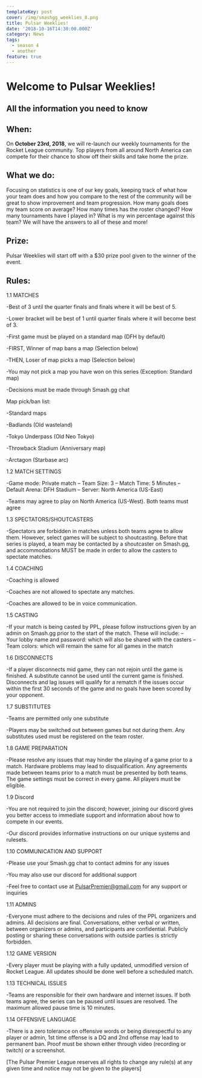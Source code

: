 ```yaml
---
templateKey: post
cover: /img/smashgg_weeklies_8.png
title: Pulsar Weeklies!
date: '2018-10-16T14:30:00.000Z'
category: News
tags:
  - season 4
  - another
feature: true
---
```

# Welcome to Pulsar Weeklies!

## All the information you need to know

## When:

On **October 23rd, 2018**, we will re-launch our weekly tournaments for the Rocket League community. Top players from all around North America can compete for their chance to show off their skills and take home the prize. 

## What we do:

Focusing on statistics is one of our key goals, keeping track of what how your team does and how you compare to the rest of the community will be great to show improvement and team progression. How many goals does my team score on average? How many times has the roster changed? How many tournaments have I played in? What is my win percentage against this team? We will have the answers to all of these and more!

## Prize:

Pulsar Weeklies will start off with a $30 prize pool given to the winner of the event.

## Rules:

1.1 MATCHES

\-Best of 3 until the quarter finals and finals where it will be best of 5. 

\-Lower bracket will be best of 1 until quarter finals where it will become best of 3.

\-First game must be played on a standard map (DFH by default)

\-FIRST, Winner of map bans a map (Selection below)

\-THEN, Loser of map picks a map (Selection below)

\-You may not pick a map you have won on this series (Exception: Standard map)

\-Decisions must be made through Smash.gg chat

Map pick/ban list:

\-Standard maps

\-Badlands (Old wasteland)

\-Tokyo Underpass (Old Neo Tokyo)

\-Throwback Stadium (Anniversary map) 

\-Arctagon (Starbase arc)

1.2 MATCH SETTINGS

\-Game mode: Private match – Team Size: 3 – Match Time: 5 Minutes – Default Arena: DFH Stadium – Server: North America (US-East)

\-Teams may agree to play on North America (US-West). Both teams must agree

1.3 SPECTATORS/SHOUTCASTERS

\-Spectators are forbidden in matches unless both teams agree to allow them. However, select games will be subject to shoutcasting. Before that series is played, a team may be contacted by a shoutcaster on Smash.gg, and accommodations MUST be made in order to allow the casters to spectate matches.

1.4 COACHING

\-Coaching is allowed

\-Coaches are not allowed to spectate any matches.

\-Coaches are allowed to be in voice communication.

1.5 CASTING 

\-If your match is being casted by PPL, please follow instructions given by an admin on Smash.gg prior to the start of the match. These will include: – Your lobby name and password: which will also be shared with the casters – Team colors: which will remain the same for all games in the match

1.6 DISCONNECTS

\-If a player disconnects mid game, they can not rejoin until the game is finished. A substitute cannot be used until the current game is finished. Disconnects and lag issues will qualify for a rematch if the issues occur within the first 30 seconds of the game and no goals have been scored by your opponent.

1.7 SUBSTITUTES

\-Teams are permitted only one substitute

\-Players may be switched out between games but not during them. Any substitutes used must be registered on the team roster.

1.8 GAME PREPARATION

\-Please resolve any issues that may hinder the playing of a game prior to a match. Hardware problems may lead to disqualification. Any agreements made between teams prior to a match must be presented by both teams. The game settings must be correct in every game. All players must be eligible.

1.9 Discord

\-You are not required to join the discord; however, joining our discord gives you better access to immediate support and information about how to compete in our events.

\-Our discord provides informative instructions on our unique systems and rulesets.

1.10 COMMUNICATION AND SUPPORT

\-Please use your Smash.gg chat to contact admins for any issues

\-You may also use our discord for additional support

\-Feel free to contact use at PulsarPremier@gmail.com for any support or inquiries

1.11 ADMINS

\-Everyone must adhere to the decisions and rules of the PPL organizers and admins. All decisions are final. Conversations, either verbal or written, between organizers or admins, and participants are confidential. Publicly posting or sharing these conversations with outside parties is strictly forbidden.

1.12 GAME VERSION

\-Every player must be playing with a fully updated, unmodified version of Rocket League. All updates should be done well before a scheduled match.

1.13 TECHNICAL ISSUES

\-Teams are responsible for their own hardware and internet issues. If both teams agree, the series can be paused until issues are resolved. The maximum allowed pause time is 10 minutes.

1.14 OFFENSIVE LANGUAGE

\-There is a zero tolerance on offensive words or being disrespectful to any player or admin, 1st time offense is a DQ and 2nd offense may lead to permanent ban. Proof must be shown either through video (recording or twitch) or a screenshot.

\[The Pulsar Premier League reserves all rights to change any rule(s) at any given time and notice may not be given to the players]

#
